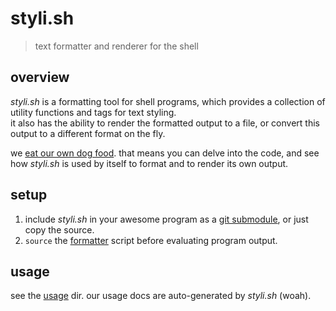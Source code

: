 
# styli.sh

> text formatter and renderer for the shell

## overview

_styli.sh_ is a formatting tool for shell programs, which provides a 
collection of utility functions and tags for text styling.  
it also has the ability to render the formatted output to a file, or 
convert this output to a different format on the fly.

we [eat our own dog food][3]. that means you can delve into the code, 
and see how _styli.sh_ is used by itself to format and to render its own output.

## setup

1. include _styli.sh_ in your awesome program as a [git submodule][1], or just copy the source.
1. `source` the [formatter][2] script before evaluating program output.

## usage

see the [usage][4] dir. our usage docs are auto-generated by _styli.sh_ (woah).





[1]: https://git-scm.com/book/en/v2/Git-Tools-Submodules
[2]: /formatter
[3]: https://en.wikipedia.org/wiki/Eating_your_own_dog_food
[4]: /usage